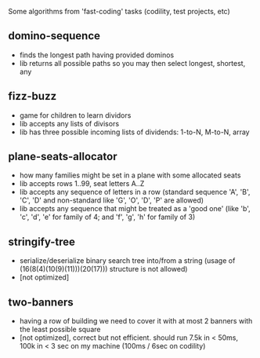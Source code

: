 Some algorithms from 'fast-coding' tasks (codility, test projects, etc)

## domino-sequence

- finds the longest path having provided dominos
- lib returns all possible paths so you may then select longest, shortest, any

## fizz-buzz

- game for children to learn dividors
- lib accepts any lists of divisors
- lib has three possible incoming lists of dividends: 1-to-N, M-to-N, array

## plane-seats-allocator

- how many families might be set in a plane with some allocated seats
- lib accepts rows 1..99, seat letters A..Z
- lib accepts any sequence of letters in a row (standard sequence 'A', 'B', 'C', 'D' and non-standard like 'G', 'O', 'D', 'P' are allowed)
- lib accepts any sequence that might be treated as a 'good one' (like 'b', 'c', 'd', 'e' for family of 4; and 'f', 'g', 'h' for family of 3)

## stringify-tree

- serialize/deserialize binary search tree into/from a string (usage of (16(8(4)(10(9)(11)))(20(17))) structure is not allowed)
- [not optimized]

## two-banners

- having a row of building we need to cover it with at most 2 banners with the least possible square
- [not optimized], correct but not efficient. should run 7.5k in < 50ms, 100k in < 3 sec on my machine (100ms / 6sec on codility)
